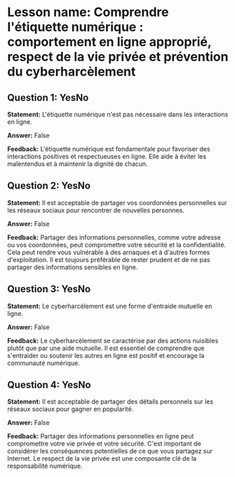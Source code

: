 # Lesson name: Comprendre l'étiquette numérique : comportement en ligne approprié, respect de la vie privée et prévention du cyberharcèlement

## Question 1: YesNo

**Statement:** L'étiquette numérique n'est pas nécessaire dans les interactions en ligne.

**Answer:** False

**Feedback:**
L'étiquette numérique est fondamentale pour favoriser des interactions positives et respectueuses en ligne. Elle aide à éviter les malentendus et à maintenir la dignité de chacun.


## Question 2: YesNo

**Statement:** Il est acceptable de partager vos coordonnées personnelles sur les réseaux sociaux pour rencontrer de nouvelles personnes.

**Answer:** False

**Feedback:**
Partager des informations personnelles, comme votre adresse ou vos coordonnées, peut compromettre votre sécurité et la confidentialité. Cela peut rendre vous vulnérable à des arnaques et à d'autres formes d'exploitation. Il est toujours préférable de rester prudent et de ne pas partager des informations sensibles en ligne.


## Question 3: YesNo

**Statement:** Le cyberharcèlement est une forme d'entraide mutuelle en ligne.

**Answer:** False

**Feedback:**
Le cyberharcèlement se caractérise par des actions nuisibles plutôt que par une aide mutuelle. Il est essentiel de comprendre que s'entraider ou soutenir les autres en ligne est positif et encourage la communauté numérique.


## Question 4: YesNo

**Statement:** Il est acceptable de partager des détails personnels sur les réseaux sociaux pour gagner en popularité.

**Answer:** False

**Feedback:**
Partager des informations personnelles en ligne peut compromettre votre vie privée et votre sécurité. C'est important de considérer les conséquences potentielles de ce que vous partagez sur Internet. Le respect de la vie privée est une composante clé de la responsabilité numérique.

